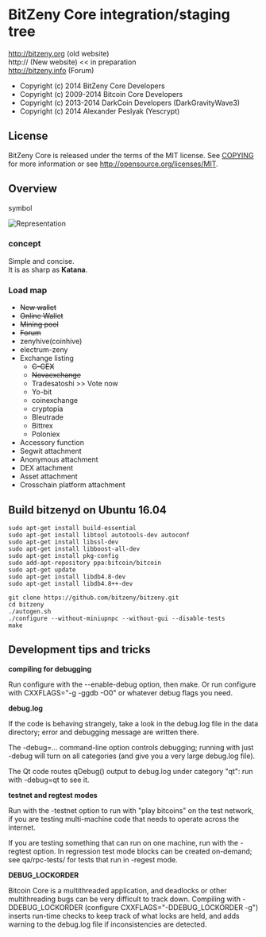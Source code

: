 BitZeny Core integration/staging tree
=====================================

http://bitzeny.org (old website)  
http:// (New website) << in preparation  
http://bitzeny.info (Forum)

* Copyright (c) 2014      BitZeny Core Developers
* Copyright (c) 2009-2014 Bitcoin Core Developers
* Copyright (c) 2013-2014 DarkCoin Developers (DarkGravityWave3)
* Copyright (c) 2014      Alexander Peslyak   (Yescrypt)

License
-------

BitZeny Core is released under the terms of the MIT license. See [COPYING](COPYING) for more
information or see http://opensource.org/licenses/MIT.

## Overview 

symbol

![Representation](https://github.com/BitzenyDevTeam/bitzeny-copy/blob/z1.1.x/src/qt/res/icons/bitcoin.png?raw=true)

### concept

Simple and concise.  
It is as sharp as **Katana**.

### Load map

* ~~New wallet~~
* ~~Online Wallet~~
* ~~Mining pool~~ 
* ~~Forum~~
* zenyhive(coinhive)
* electrum-zeny
* Exchange listing
	* ~~C-CEX~~
    * ~~Novaexchange~~
	* Tradesatoshi >> Vote now
    * Yo-bit
    * coinexchange
    * cryptopia
    * Bleutrade
    * Bittrex
    * Poloniex
* Accessory function	
* Segwit attachment
* Anonymous attachment
* DEX attachment
* Asset attachment
* Crosschain platform attachment


Build bitzenyd on Ubuntu 16.04
-------------------

    sudo apt-get install build-essential
    sudo apt-get install libtool autotools-dev autoconf
    sudo apt-get install libssl-dev
    sudo apt-get install libboost-all-dev
    sudo apt-get install pkg-config
    sudo add-apt-repository ppa:bitcoin/bitcoin
    sudo apt-get update
    sudo apt-get install libdb4.8-dev
    sudo apt-get install libdb4.8++-dev
    
    git clone https://github.com/bitzeny/bitzeny.git
    cd bitzeny
    ./autogen.sh
    ./configure --without-miniupnpc --without-gui --disable-tests
    make

Development tips and tricks
---------------------------

**compiling for debugging**

Run configure with the --enable-debug option, then make. Or run configure with
CXXFLAGS="-g -ggdb -O0" or whatever debug flags you need.

**debug.log**

If the code is behaving strangely, take a look in the debug.log file in the data directory;
error and debugging message are written there.

The -debug=... command-line option controls debugging; running with just -debug will turn
on all categories (and give you a very large debug.log file).

The Qt code routes qDebug() output to debug.log under category "qt": run with -debug=qt
to see it.

**testnet and regtest modes**

Run with the -testnet option to run with "play bitcoins" on the test network, if you
are testing multi-machine code that needs to operate across the internet.

If you are testing something that can run on one machine, run with the -regtest option.
In regression test mode blocks can be created on-demand; see qa/rpc-tests/ for tests
that run in -regest mode.

**DEBUG_LOCKORDER**

Bitcoin Core is a multithreaded application, and deadlocks or other multithreading bugs
can be very difficult to track down. Compiling with -DDEBUG_LOCKORDER (configure
CXXFLAGS="-DDEBUG_LOCKORDER -g") inserts run-time checks to keep track of what locks
are held, and adds warning to the debug.log file if inconsistencies are detected.
